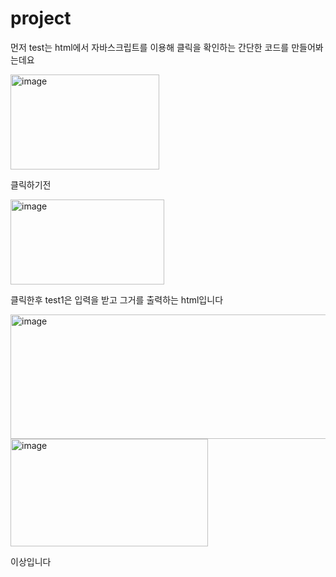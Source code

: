 # project
먼저 test는 html에서 자바스크립트를 이용해 클릭을 확인하는 간단한 코드를 만들어봐는데요 

<img width="238" height="152" alt="image" src="https://github.com/user-attachments/assets/b9e8cd9a-d2ef-42d4-a376-7a9bda339c60" />

클릭하기전

<img width="246" height="136" alt="image" src="https://github.com/user-attachments/assets/4ee50db2-4ba8-40f8-bbe5-d64518fc39bd" />

클릭한후
test1은 입력을 받고 그거를 출력하는 html입니다

<img width="506" height="199" alt="image" src="https://github.com/user-attachments/assets/6485c0d0-c569-48fc-b396-1ab414a2262b" />


<img width="316" height="172" alt="image" src="https://github.com/user-attachments/assets/ea6cadb7-ba72-45af-ba8e-639211c71af3" />


이상입니다
